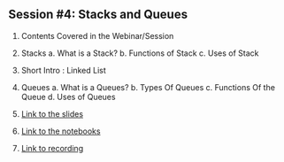 ## Session #4: Stacks and Queues

1. Contents Covered in the Webinar/Session
  1. Stacks
    a. What is a Stack?
    b. Functions of Stack
    c. Uses of Stack
  2. Short Intro : Linked List
  3. Queues
    a. What is a Queues?
    b. Types Of Queues
    c. Functions Of the Queue
    d. Uses of Queues

2. [Link to the slides](https://github.com/angiesk/WWCodePython/blob/master/DataStructuresseries/slides/Session%20%234%20Stacks%20and%20Queues.pdf)
3. [Link to the notebooks](https://github.com/angiesk/WWCodePython/blob/master/DataStructuresseries/notebooks/Session%20%234%20Stacks%20and%20Queues.ipynb)
4. [Link to recording](https://youtu.be/VYTzkvNihhk)
